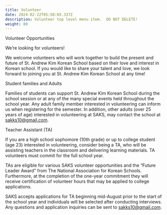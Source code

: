 ```yaml
---
title: Volunteer
date: 2024-02-22T05:58:03.337Z
description: Volunteer top level menu item.  DO NOT DELETE!
weight: 80
---
```

Volunteer Opportunities

We’re looking for volunteers!

We welcome volunteers who will work together to build the present and future of St. Andrew Kim Korean School based on their love and interest in Korean school. If you would like to share your talent and love, we look forward to joining you at St. Andrew Kim Korean School at any time!



Student families and Adults

Families of students can support St. Andrew Kim Korean School during the school session or at any of the many special events held throughout the school year. Any adult family member interested in volunteering can inform us when registering for the semester. In addition, other adults (over 25 years of age) interested in volunteering at SAKS, may contact the school at sakks10@gmail.com.



Teacher Assistant (TA)

If you are a high school sophomore (10th grade) or up to college student (age 23) interested in volunteering, consider being a TA, who will be assisting teachers in the classroom and delivering learning materials. TA volunteers must commit for the full school year.

TAs are eligible for various SAKS volunteer opportunities and the “Future Leader Award” from The National Association for Korean Schools. Furthermore, at the completion of the one-year commitment they will receive certification of volunteer hours that may be applied to college applications.

SAKS accepts applications for TA beginning mid-August prior to the start of the school year and individuals will be selected after conducting interviews. Any questions and application inquiries can be sent to sakks10@gmail.com.
